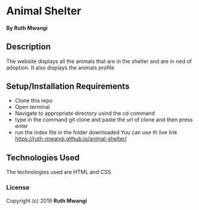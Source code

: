 # Animal Shelter
#### By **Ruth Mwangi**
## Description
The website displays all the animals that are in the shelter and are in ned of adoption. It also displays the animals profile 
## Setup/Installation Requirements
* Clone this repo  
* Open terminal
* Navigate to appropriate directory usind the cd command
* type in the command git clone and paste the url of clone and then press enter 
* run the index file in the folder downloaded
You can use th live link https://ruth-mwangi.github.io/animal-shelter/


## Technologies Used
The technologies used are HTML and CSS

### License

Copyright (c) 2019 **Ruth Mwangi**





